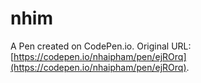 # nhim

A Pen created on CodePen.io. Original URL: [https://codepen.io/nhaipham/pen/ejROrq](https://codepen.io/nhaipham/pen/ejROrq).


